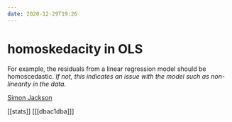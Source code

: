 ```yaml
---
date: 2020-12-29T19:26
---
```


# homoskedacity in OLS

For example, the residuals from a linear regression model should be homoscedastic. *If not, this indicates an issue with the model such as non-linearity in the data.*

[Simon Jackson](https://drsimonj.svbtle.com/visualising-residuals)

[[stats]]
[[[dbac1dba]]]